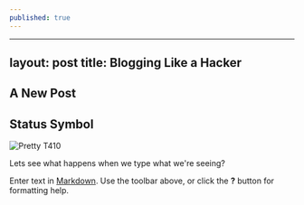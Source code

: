 ```yaml
---
published: true
---
```

---
layout: post
title: Blogging Like a Hacker
---

## A New Post

## Status Symbol

![Pretty T410]({{site.baseurl}}/_posts/20200621_113014.jpg)

Lets see what happens when we type what we're seeing?

Enter text in [Markdown](http://daringfireball.net/projects/markdown/). Use the toolbar above, or click the **?** button for formatting help.
